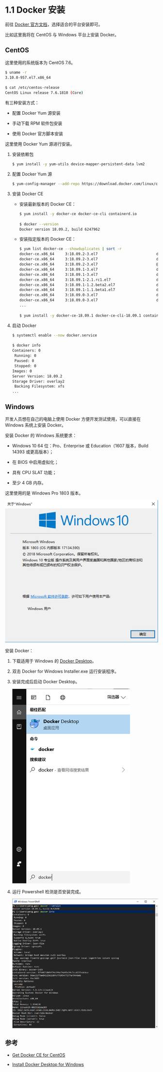 # 1.1 Docker 安装

前往 [Docker 官方文档](https://docs.docker.com/install/)，选择适合的平台安装即可。

比如这里我将在 CentOS 与 Windows 平台上安装 Docker。

## CentOS

这里使用的系统版本为 CentOS 7.6。

```bash
$ uname -r
3.10.0-957.el7.x86_64

$ cat /etc/centos-release
CentOS Linux release 7.6.1810 (Core)
```

有三种安装方式：

- 配置 Docker Yum 源安装

- 手动下载 RPM 软件包安装

- 使用 Docker 官方脚本安装

这里使用 Docker Yum 源进行安装。

1. 安装依赖包

   ```bash
   $ yum install -y yum-utils device-mapper-persistent-data lvm2
   ```

2. 配置 Docker Yum 源

   ```bash
   $ yum-config-manager --add-repo https://download.docker.com/linux/centos/docker-ce.repo
   ```

3. 安装 Docker CE

   * 安装最新版本的 Docker CE：

     ```bash
     $ yum install -y docker-ce docker-ce-cli containerd.io

     $ docker --version
     Docker version 18.09.2, build 6247962
     ```

   * 安装指定版本的 Docker CE：

     ```bash
     $ yum list docker-ce --showduplicates | sort -r
     docker-ce.x86_64     3:18.09.2-3.el7                           docker-ce-test   
     docker-ce.x86_64     3:18.09.2-3.el7                           docker-ce-stable 
     docker-ce.x86_64     3:18.09.2-3.el7                           @docker-ce-stable
     docker-ce.x86_64     3:18.09.1-3.el7                           docker-ce-test   
     docker-ce.x86_64     3:18.09.1-3.el7                           docker-ce-stable 
     docker-ce.x86_64     3:18.09.1-2.1.rc1.el7                     docker-ce-test   
     docker-ce.x86_64     3:18.09.1-1.2.beta2.el7                   docker-ce-test   
     docker-ce.x86_64     3:18.09.1-1.1.beta1.el7                   docker-ce-test   
     docker-ce.x86_64     3:18.09.0-3.el7                           docker-ce-test   
     docker-ce.x86_64     3:18.09.0-3.el7                           docker-ce-stable
     ...

     $ yum install -y docker-ce-18.09.1 docker-ce-cli-18.09.1 containerd.io
     ```

4. 启动 Docker

   ```bash
   $ systemctl enable --now docker.service

   $ docker info
   Containers: 0
    Running: 0
    Paused: 0
    Stopped: 0
   Images: 0
   Server Version: 18.09.2
   Storage Driver: overlay2
    Backing Filesystem: xfs
   ...
   ```

## Windows

开发人员想在自己的电脑上使用 Docker 方便开发测试使用，可以直接在 Windows 系统上安装 Docker。

安装 Docker 的 Windows 系统要求：

- Windows 10 64 位：Pro、Enterprise 或 Education（1607 版本，Build 14393 或更高版本）；

- 在 BIOS 中启用虚拟化；

- 具有 CPU SLAT 功能；

- 至少 4 GB 内存。

这里使用的是 Windows Pro 1803 版本。

![Windows 版本](./images/Windows版本.png)

安装 Docker：

1. 下载适用于 Windows 的 [Docker Desktop](https://hub.docker.com/editions/community/docker-ce-desktop-windows)。

2. 双击 Docker for Windows Installer.exe 运行安装程序。

3. 安装完成后启动 Docker Desktop。

   ![Docker Desktop](./images/DockerDesktop.png)

4. 运行 Powershell 检测是否安装完成。
   
   ![Powershell 检测 Docker](./images/Powershell检测Docker.png)


## 参考

- [Get Docker CE for CentOS](https://docs.docker.com/install/linux/docker-ce/centos/)

- [Install Docker Desktop for Windows](https://docs.docker.com/docker-for-windows/install/)